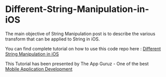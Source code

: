 Different-String-Manipulation-in-iOS
====================================

The main objective of String Manipulation post is to describe the various transform that can be applied to String in iOS.

You can find complete tutorial on how to use this code repo here : <a target="_blank" href="http://www.theappguruz.com/blog/different-string-manipulation-ios">Different String Manipulation in iOS</a>

This Tutorial has been presented by The App Guruz - One of the best <a target="_blank" href="http://www.theappguruz.com/mobile-application-development/">Mobile Application Development</a>
